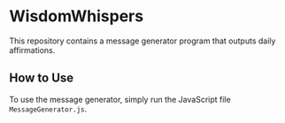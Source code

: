 # WisdomWhispers

This repository contains a message generator program that outputs daily affirmations.

## How to Use

To use the message generator, simply run the JavaScript file `MessageGenerator.js`.

